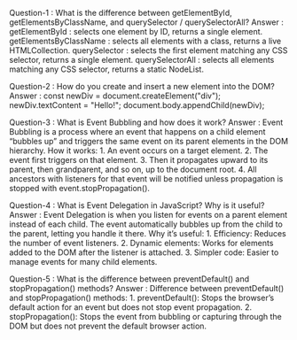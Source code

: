 Question-1 : What is the difference between getElementById, getElementsByClassName, and querySelector / querySelectorAll?
Answer : getElementById : selects one element by ID, returns a single element.
         getElementsByClassName : selects all elements with a class, returns a live HTMLCollection.
         querySelector : selects the first element matching any CSS selector, returns a single element.
         querySelectorAll : selects all elements matching any CSS selector, returns a static NodeList.

Question-2 : How do you create and insert a new element into the DOM?
Answer : const newDiv = document.createElement("div");
         newDiv.textContent = "Hello!";
         document.body.appendChild(newDiv);

Question-3 : What is Event Bubbling and how does it work?
Answer : Event Bubbling is a process where an event that happens on a child element “bubbles up” and triggers the same event on its parent elements in the DOM hierarchy.
         How it works: 1. An event occurs on a target element.
                       2. The event first triggers on that element.
                       3. Then it propagates upward to its parent, then grandparent, and so on, up to the document root.
                       4. All ancestors with listeners for that event will be notified unless propagation is stopped with event.stopPropagation().

Question-4 : What is Event Delegation in JavaScript? Why is it useful?
Answer : Event Delegation is when you listen for events on a parent element instead of each child. The event automatically bubbles up from the child to the parent, letting you handle it there.
         Why it’s useful: 1. Efficiency: Reduces the number of event listeners.
                          2. Dynamic elements: Works for elements added to the DOM after the listener is attached.
                          3. Simpler code: Easier to manage events for many child elements.

Question-5 : What is the difference between preventDefault() and stopPropagation() methods?
Answer : Difference between preventDefault() and stopPropagation() methods:
         1. preventDefault(): Stops the browser’s default action for an event but does not stop event propagation.
         2. stopPropagation(): Stops the event from bubbling or capturing through the DOM but does not prevent the default browser action.
         
    
         
